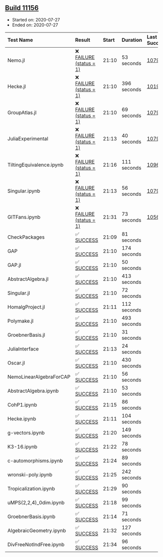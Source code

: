 ## [Build 11156](https://oscarci.mathematik.uni-kl.de/job/oscar/11156/)

* Started on: 2020-07-27
* Ended on: 2020-07-27

| Test Name    | Result | Start | Duration | Last Success | First Failure |
|:-------------|:-------|:------|:---------|:-------------|:--------------|
| Nemo.jl | ❌ [FAILURE (status = 1)](https://oscarci.mathematik.uni-kl.de/job/oscar/11156/artifact/logs/build-11156/Nemo.jl.log) | 21:10 | 53 seconds | [10790](https://oscarci.mathematik.uni-kl.de/job/oscar/10790/) | [10791](https://oscarci.mathematik.uni-kl.de/job/oscar/10791/) |
| Hecke.jl | ❌ [FAILURE (status = 1)](https://oscarci.mathematik.uni-kl.de/job/oscar/11156/artifact/logs/build-11156/Hecke.jl.log) | 21:10 | 396 seconds | [10197](https://oscarci.mathematik.uni-kl.de/job/oscar/10197/) | [10198](https://oscarci.mathematik.uni-kl.de/job/oscar/10198/) |
| GroupAtlas.jl | ❌ [FAILURE (status = 1)](https://oscarci.mathematik.uni-kl.de/job/oscar/11156/artifact/logs/build-11156/GroupAtlas.jl.log) | 21:10 | 69 seconds | [10790](https://oscarci.mathematik.uni-kl.de/job/oscar/10790/) | [10791](https://oscarci.mathematik.uni-kl.de/job/oscar/10791/) |
| JuliaExperimental | ❌ [FAILURE (status = 1)](https://oscarci.mathematik.uni-kl.de/job/oscar/11156/artifact/logs/build-11156/JuliaExperimental.log) | 21:13 | 40 seconds | [10790](https://oscarci.mathematik.uni-kl.de/job/oscar/10790/) | [10791](https://oscarci.mathematik.uni-kl.de/job/oscar/10791/) |
| TiltingEquivalence.ipynb | ❌ [FAILURE (status = 1)](https://oscarci.mathematik.uni-kl.de/job/oscar/11156/artifact/logs/build-11156/TiltingEquivalence.ipynb.log) | 21:16 | 111 seconds | [10962](https://oscarci.mathematik.uni-kl.de/job/oscar/10962/) | [10963](https://oscarci.mathematik.uni-kl.de/job/oscar/10963/) |
| Singular.ipynb | ❌ [FAILURE (status = 1)](https://oscarci.mathematik.uni-kl.de/job/oscar/11156/artifact/logs/build-11156/Singular.ipynb.log) | 21:13 | 56 seconds | [10790](https://oscarci.mathematik.uni-kl.de/job/oscar/10790/) | [10791](https://oscarci.mathematik.uni-kl.de/job/oscar/10791/) |
| GITFans.ipynb | ❌ [FAILURE (status = 1)](https://oscarci.mathematik.uni-kl.de/job/oscar/11156/artifact/logs/build-11156/GITFans.ipynb.log) | 21:31 | 73 seconds | [10566](https://oscarci.mathematik.uni-kl.de/job/oscar/10566/) | [10567](https://oscarci.mathematik.uni-kl.de/job/oscar/10567/) |
| CheckPackages | ✅ [SUCCESS](https://oscarci.mathematik.uni-kl.de/job/oscar/11156/artifact/logs/build-11156/CheckPackages.log) | 21:09 | 81 seconds |  |  |
| GAP | ✅ [SUCCESS](https://oscarci.mathematik.uni-kl.de/job/oscar/11156/artifact/logs/build-11156/GAP.log) | 21:10 | 174 seconds |  |  |
| GAP.jl | ✅ [SUCCESS](https://oscarci.mathematik.uni-kl.de/job/oscar/11156/artifact/logs/build-11156/GAP.jl.log) | 21:10 | 50 seconds |  |  |
| AbstractAlgebra.jl | ✅ [SUCCESS](https://oscarci.mathematik.uni-kl.de/job/oscar/11156/artifact/logs/build-11156/AbstractAlgebra.jl.log) | 21:10 | 413 seconds |  |  |
| Singular.jl | ✅ [SUCCESS](https://oscarci.mathematik.uni-kl.de/job/oscar/11156/artifact/logs/build-11156/Singular.jl.log) | 21:10 | 72 seconds |  |  |
| HomalgProject.jl | ✅ [SUCCESS](https://oscarci.mathematik.uni-kl.de/job/oscar/11156/artifact/logs/build-11156/HomalgProject.jl.log) | 21:11 | 112 seconds |  |  |
| Polymake.jl | ✅ [SUCCESS](https://oscarci.mathematik.uni-kl.de/job/oscar/11156/artifact/logs/build-11156/Polymake.jl.log) | 21:10 | 493 seconds |  |  |
| GroebnerBasis.jl | ✅ [SUCCESS](https://oscarci.mathematik.uni-kl.de/job/oscar/11156/artifact/logs/build-11156/GroebnerBasis.jl.log) | 21:10 | 31 seconds |  |  |
| JuliaInterface | ✅ [SUCCESS](https://oscarci.mathematik.uni-kl.de/job/oscar/11156/artifact/logs/build-11156/JuliaInterface.log) | 21:13 | 24 seconds |  |  |
| Oscar.jl | ✅ [SUCCESS](https://oscarci.mathematik.uni-kl.de/job/oscar/11156/artifact/logs/build-11156/Oscar.jl.log) | 21:10 | 430 seconds |  |  |
| NemoLinearAlgebraForCAP | ✅ [SUCCESS](https://oscarci.mathematik.uni-kl.de/job/oscar/11156/artifact/logs/build-11156/NemoLinearAlgebraForCAP.log) | 21:10 | 56 seconds |  |  |
| AbstractAlgebra.ipynb | ✅ [SUCCESS](https://oscarci.mathematik.uni-kl.de/job/oscar/11156/artifact/logs/build-11156/AbstractAlgebra.ipynb.log) | 21:10 | 53 seconds |  |  |
| CohP1.ipynb | ✅ [SUCCESS](https://oscarci.mathematik.uni-kl.de/job/oscar/11156/artifact/logs/build-11156/CohP1.ipynb.log) | 21:15 | 86 seconds |  |  |
| Hecke.ipynb | ✅ [SUCCESS](https://oscarci.mathematik.uni-kl.de/job/oscar/11156/artifact/logs/build-11156/Hecke.ipynb.log) | 21:11 | 104 seconds |  |  |
| g-vectors.ipynb | ✅ [SUCCESS](https://oscarci.mathematik.uni-kl.de/job/oscar/11156/artifact/logs/build-11156/g-vectors.ipynb.log) | 21:20 | 149 seconds |  |  |
| K3-16.ipynb | ✅ [SUCCESS](https://oscarci.mathematik.uni-kl.de/job/oscar/11156/artifact/logs/build-11156/K3-16.ipynb.log) | 21:22 | 78 seconds |  |  |
| c-automorphisms.ipynb | ✅ [SUCCESS](https://oscarci.mathematik.uni-kl.de/job/oscar/11156/artifact/logs/build-11156/c-automorphisms.ipynb.log) | 21:24 | 89 seconds |  |  |
| wronski-poly.ipynb | ✅ [SUCCESS](https://oscarci.mathematik.uni-kl.de/job/oscar/11156/artifact/logs/build-11156/wronski-poly.ipynb.log) | 21:25 | 242 seconds |  |  |
| Tropicalization.ipynb | ✅ [SUCCESS](https://oscarci.mathematik.uni-kl.de/job/oscar/11156/artifact/logs/build-11156/Tropicalization.ipynb.log) | 21:29 | 90 seconds |  |  |
| uMPS(2,2,4)_0dim.ipynb | ✅ [SUCCESS](https://oscarci.mathematik.uni-kl.de/job/oscar/11156/artifact/logs/build-11156/uMPS-2-2-4-_0dim.ipynb.log) | 21:18 | 99 seconds |  |  |
| GroebnerBasis.ipynb | ✅ [SUCCESS](https://oscarci.mathematik.uni-kl.de/job/oscar/11156/artifact/logs/build-11156/GroebnerBasis.ipynb.log) | 21:14 | 71 seconds |  |  |
| AlgebraicGeometry.ipynb | ✅ [SUCCESS](https://oscarci.mathematik.uni-kl.de/job/oscar/11156/artifact/logs/build-11156/AlgebraicGeometry.ipynb.log) | 21:32 | 127 seconds |  |  |
| DivFreeNotIndFree.ipynb | ✅ [SUCCESS](https://oscarci.mathematik.uni-kl.de/job/oscar/11156/artifact/logs/build-11156/DivFreeNotIndFree.ipynb.log) | 21:34 | 96 seconds |  |  |
